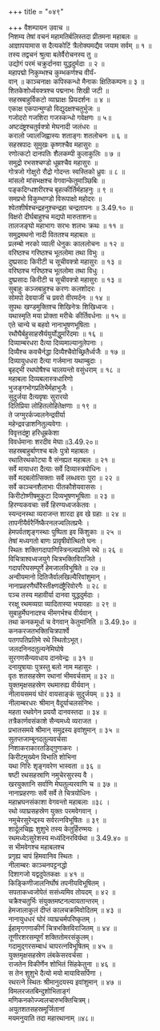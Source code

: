 +++
title = "०४९"

+++
वैशम्पायन उवाच ॥  
निशम्य तेषां वचनं महामतिर्बलिस्तदा प्रीतमना महाबलः ॥  
आज्ञापयामास स दैत्यकोटिं त्रैलोक्यमद्यैव जयाम सर्वम् ॥ १ ॥  
तस्य तद्वचनं श्रुत्वा बलेर्वैरोचनस्य तु ॥  
उद्योगं परमं चक्रुर्दानवा युद्धदुर्मदाः ॥ २ ॥  
महापद्मो निकुम्भश्च कुम्भकर्णश्च वीर्यं-  
वान् ॥ काञ्चनाक्षः कपिस्कन्धो मैनाकः क्षितिकम्पनः॥ ३ ॥  
शितकेशोर्ध्ववक्त्रश्च पद्मनाभः शिखी जटी ॥  
सहस्रबाहुर्विकटो व्याघ्राक्षः प्रियदर्शनः ॥ ४ ॥  
एकाक्ष एकपान्मुण्डो विद्युदक्षश्चतुर्भुजः ॥  
गजोदरो गजशिरा गजस्कन्धो गवेक्षणः ॥ ५॥  
अष्टदंष्ट्रश्चतुर्वक्त्रो मेघनादी जलंधरः ॥  
करालो ज्वालजिह्वास्यः शताङ्गः शतलोचनः ॥ ६ ॥  
सहस्रपादः सुमुखः कृष्णश्चैव महासुरः ॥  
रणोत्कटो दानपतिः शैलकम्पी कुलाकुलिः ॥ ७ ॥  
समुद्रो रभसश्चण्डो धूम्रश्चैव महासुरः ॥  
गोत्रजो गोक्षुरो रौद्रो गोदन्तः स्वस्तिको ध्रुवः ॥ ८ ॥  
मांसलो मांसभक्षश्च वेगवान्केतुमाञ्छिबिः ॥  
पङ्कदिग्धशरीरश्च बृहत्कीर्तिर्महाहनुः ॥ ९ ॥  
समप्रभो विकुम्भाण्डो विरूपाक्षो महोदरः ॥  
श्वेतशीर्षश्चन्द्रहनुश्चन्द्रहा चन्द्रतापनः ॥ 3.49.१० ॥  
विक्षरो दीर्घबाहुश्च मद्यपो मारुताशनः॥  
तालजङ्घो महाभागः सरभः शलभः क्रथः ॥ ११ ॥  
समुद्रमथनो नादी विततश्च महाबलः ॥  
प्रलम्बो नरको व्याली धेनुकः काललोचनः ॥ १२ ॥  
वरिष्ठश्च गरिष्ठश्च भूतलोमा तथा विभुः ॥  
दुष्प्रसादः किरीटी च सूचीवक्त्रो महासुरः ॥ १३ ॥  
वरिष्ठश्च गरिष्ठश्च भूतलोमा तथा विधुः ।  
दुष्प्रसादः किरीटी च सूचीवक्त्रो महासुरः ॥ १३ ॥  
सुबाहुः कञ्जबाहुश्च करणः कलशोदरः ।  
सोमपो देवयाजी च प्रवरो वीरमर्दनः ॥ १४ ॥  
सुपथः खण्डमुक्तिश्च शिखिनेत्रः शिखिध्वजः ।  
यथास्मृति मया प्रोक्ता मरीचेः कीर्तिवर्धनाः ॥ १५ ॥  
एते चान्ये च बहवो नानाभूषणभूषिताः ।  
रथौघैर्बहुसाहस्रैर्ययुर्योद्धुमरिंदमाः ॥ १६ ॥  
दिव्याम्बरधरा दैत्या दिव्यमाल्यानुलेपनाः ।  
दिव्यैश्च कवचैर्नद्धा दिव्यैश्चैवोच्छ्रितैर्ध्वजैः ॥ १७ ॥  
दिव्यायुधधरा दैत्या गर्जमाना यथाम्बुदाः ।  
बृहद्भी रथघोषैश्च चालयन्तो वसुंधराम् ॥ १८ ॥  
महाबला दिव्यबलास्त्रधारिणो  
भुजङ्गभोगप्रतिभैर्महाभुजैः ।  
सुदुर्जया दैत्यवृषाः सुरारयो  
दितिप्रिया लोहितलोहितेक्षणाः ॥ १९ ॥  
ते जग्मुरर्कज्वलनेन्द्रवीर्या  
महेन्द्रवज्राशनितुल्यवेगाः ।  
विवृत्तदंष्ट्रा हरिधूम्रकेशा  
विवर्धमानाः शरदीव मेघाः॥3.49.२०॥  
सहस्रबाहुर्बाणश्च बलेः पुत्रो महाबलः ।  
रथातिरथकोट्या वै संनह्यत महाबलः ॥ २१ ॥  
सर्वे मायाधरा दैत्याः सर्वे दिव्यास्त्रयोधिनः ।  
सर्वे मदबलोत्सिक्ताः सर्वे लब्धवराः पुरा ॥ २२ ॥  
 सर्वे काञ्चनशैलाभाः पीतकौशेयवाससः ।  
किरीटोष्णीषमुकुटा दिव्यभूषणभूषिताः ॥ २३ ॥  
हिरण्यकवचाः सर्वे हिरण्यध्वजकेतवः ।  
स्यन्दनस्था व्यराजन्त शारदा इव खे ग्रहाः ॥ २४ ॥  
तापनीयैर्वरैर्निष्कैरनलज्वलितप्रभैः ।  
हेमपर्वतशृङ्गस्थाः पुष्पिता इव किंशुकाः ॥ २५ ॥  
तेषां मध्यगतो बाणः प्रावृषीवोत्थितो घनः ।  
स्थितः शक्तिगदापाणिस्त्रिनल्वप्रतिमे रथे ॥ २६ ॥  
विचित्राश्वध्वजयुगे चित्रभक्तिविराजिते ।  
गदापरिघसम्पूर्णे हेमजालविभूषिते ॥ २७ ॥  
अन्वीयमानो दितिजैर्वालखिल्यैरिवांशुमान् ।  
नानाप्रहरणैर्घोरैस्तीक्ष्णदंष्ट्रैरिवोरगैः ॥ २८ ॥  
पञ्च तस्य महावीर्या दानवा युद्धदुर्मदाः ।  
ररक्षू रथमव्यग्रा व्यादितास्या भयावहाः ॥ २९ ॥  
सुबाहुर्मेघनादश्च भीमगर्भश्च वीर्यवान् ।  
तथा कनकमूर्धा च वेगवान् केतुमानिति ॥ 3.49.३० ॥  
कनकरजतभक्तिचित्रपार्श्वे  
पतगपतिप्रतिमे रथे स्थितोऽभूत्।  
जलदनिनदतुल्यनेमिघोषे  
सुरगणसैन्यवधाय दानवेन्द्रः ॥ ३१ ॥  
दनायुषायाः पुत्रस्तु बलो नाम महासुरः ।  
वृतः शतसहस्रेण रथानां भीमवर्चसाम् ॥ ३२ ॥  
युक्तमृक्षसहस्रेण रथमारुह्य वीर्यवान् ।  
नीलायसमयं घोरं वायसाङ्कं सुदुर्जयम् ॥ ३३ ॥  
नीलाम्बरधरः श्रीमान् वैदूर्याचलसंनिभः ।  
महता रथवेगेन प्रययौ दानवस्तदा ॥ ३४ ॥  
तत्रैकार्णवसंकाशे सैन्यमध्ये व्यराजत ।  
प्रभातसमये श्रीमान् समुद्रस्य इवांशुमान् ॥ ३५ ॥  
सुतप्तजाम्बूनदतुल्यवर्चसा  
निशाकराकारतडिद्गुणाकरः ।  
किरीटमुख्येन विभाति शोभिना  
यथा गिरिः शृङ्गवरेण भास्वता ॥ ३६ ॥  
षष्टी रथसहस्राणि नमुचेरसुरस्य वै ।  
खरयुक्तानि सर्वाणि मेघतुल्यरवाणि च ॥ ३७ ॥  
नानाप्रहरणाः सर्वे सर्वे ते चित्रयोधिनः ।  
महाभ्रघनसंकाशा वेगवन्तो महाबलाः ॥३८ ।  
रथो व्याघ्रसहस्रेण युक्तः परमवेगवान् ।  
नमुचेरसुरेन्द्रस्य सर्वरत्नविभूषितः ॥ ३९ ॥  
शार्दूलचिह्नः शुशुभे तस्य केतुर्हिरण्मयः ।  
रथमध्येऽसुरेशस्य मध्यंदिनरविर्यथा ॥ 3.49.४० ॥  
स भीमवेगश्च महाबलश्च  
प्रगृह्य चापं हिमवानिव स्थितः ।  
नीलाम्बरः काञ्चनपट्टनद्धो  
दिशागजो यद्वदुपेतकक्षः ॥ ४१ ॥  
किङ्किणीजालनिर्घोषं तपनीयविभूषितम् ।  
सपताकध्वजोपेतं ससंध्यमिव तोयदम् ॥ ४२ ॥  
चक्रैश्चतुर्भिः संयुक्तमष्टनल्वायतान्तरम् ।  
हेमजालाकुलं दीप्तं कालचक्रमिवोदितम् ॥ ४३ ॥  
नानायुधधरं घोरं व्याघ्रचर्मपरिष्कृतम् ।  
ईहामृगगणाकीर्णं चित्रभक्तिविराजितम् ॥ ४४ ॥  
तूणीरशरसम्पूर्णं शक्तितोमरसंकुलम्।  
गदामुद्गरसम्बाधं चापरत्नविभूषितम् ॥ ४५ ॥  
युक्तमृक्षसहस्रेण लंबकेसरवर्चसा ।  
राजतेन विकीर्णेन शोभितं सिंहकेतुना ॥ ४६ ॥  
स तेन शुशुभे दैत्यो मयो मायाविसर्पिणा ।  
रथरत्ने स्थितः श्रीमानुदयस्य इवांशुमान् ॥ ४७ ॥  
विमलरजतबिन्दुशोभिताङ्गं  
मणिकनकोज्ज्वलचारुभक्तिचित्रम्।  
अयुतशतसहस्रमूर्जितानां  
मयमनुयाति तदा महारथानाम् ॥४८॥